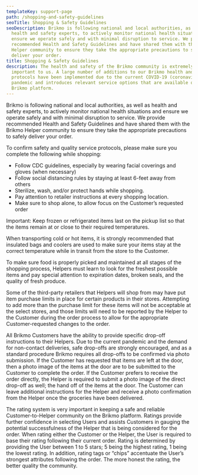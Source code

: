 ```yaml
---
templateKey: support-page
path: /shopping-and-safety-guidelines
seoTitle: Shopping & Safety Guidelines
seoDescription: Brikmo is following national and local authorities, as well as
  health and safety experts, to actively monitor national health situations and
  ensure we operate safely and with minimal disruption to service. We provide
  recommended Health and Safety Guidelines and have shared them with the Brikmo
  Helper community to ensure they take the appropriate precautions to safely
  deliver your order.
title: Shopping & Safety Guidelines
description: The health and safety of the Brikmo community is extremely
  important to us. A large number of additions to our Brikmo health and safety
  protocols have been implemented due to the current COVID-19 (coronavirus)
  pandemic and introduces relevant service options that are available on the
  Brikmo platform.
---
```

Brikmo is following national and local authorities, as well as health and safety experts, to actively monitor national health situations and ensure we operate safely and with minimal disruption to service. We provide recommended Health and Safety Guidelines and have shared them with the Brikmo Helper community to ensure they take the appropriate precautions to safely deliver your order.



To confirm safety and quality service protocols, please make sure you complete the following while shopping:



* Follow CDC guidelines, especially by wearing facial coverings and gloves (when necessary)
* Follow social distancing rules by staying at least 6-feet away from others
* Sterilize, wash, and/or protect hands while shopping.
* Pay attention to retailer instructions at every shopping location.
* Make sure to shop alone, to allow focus on the Customer’s requested order



Important: Keep frozen or refrigerated items last on the pickup list so that the items remain at or close to their required temperatures.



When transporting cold or hot items, it is strongly recommended that insulated bags and coolers are used to make sure your items stay at the correct temperature while in transit from the store to the Customer.



To make sure food is properly picked and maintained at all stages of the shopping process, Helpers must learn to look for the freshest possible items and pay special attention to expiration dates, broken seals, and the quality of fresh produce.



Some of the third-party retailers that Helpers will shop from may have put item purchase limits in place for certain products in their stores. Attempting to add more than the purchase limit for these items will not be acceptable at the select stores, and those limits will need to be reported by the Helper to the Customer during the order process to allow for the appropriate Customer-requested changes to the order.



All Brikmo Customers have the ability to provide specific drop-off instructions to their Helpers. Due to the current pandemic and the demand for non-contact deliveries, safe drop-offs are strongly encouraged, and as a standard procedure Brikmo requires all drop-offs to be confirmed via photo submission. If the Customer has requested that items are left at the door, then a photo image of the items at the door are to be submitted to the Customer to complete the order. If the Customer prefers to receive the order directly, the Helper is required to submit a photo image of the direct drop-off as well; the hand off of the items at the door. The Customer can leave additional instructions for the Helper and receive a photo confirmation from the Helper once the groceries have been delivered.



The rating system is very important in keeping a safe and reliable Customer-to-Helper community on the Brikmo platform. Ratings provide further confidence in selecting Users and assists Customers in gauging the potential successfulness of the Helper that is being considered for the order. When rating either the Customer or the Helper, the User is required to base their rating following their current order. Rating is determined by providing the User between 1 to 5 stars; 5 being the highest rating, 1 being the lowest rating. In addition, rating tags or “chips” accentuate the User’s strongest attributes following the order. The more honest the rating, the better quality the community.